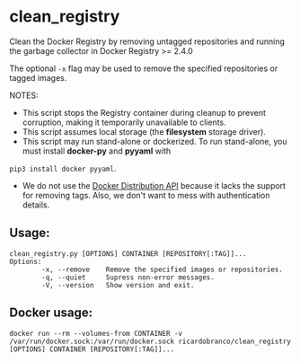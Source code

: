 # clean_registry
Clean the Docker Registry by removing untagged repositories and running the garbage collector in Docker Registry >= 2.4.0

The optional `-x` flag may be used to remove the specified repositories or tagged images.

NOTES:
  - This script stops the Registry container during cleanup to prevent corruption, making it temporarily unavailable to clients.
  - This script assumes local storage (the **filesystem** storage driver).
  - This script may run stand-alone or dockerized.  To run stand-alone, you must install **docker-py** and **pyyaml** with
  
  `pip3 install docker pyyaml`.
  - We do not use the [Docker Distribution API](https://github.com/docker/distribution/blob/master/docs/spec/api.md) because it lacks the support for removing tags.  Also, we don't want to mess with authentication details.
  
## Usage:

```
clean_registry.py [OPTIONS] CONTAINER [REPOSITORY[:TAG]]...
Options:
        -x, --remove    Remove the specified images or repositories.
        -q, --quiet     Supress non-error messages.
        -V, --version   Show version and exit.
```

## Docker usage:

`docker run --rm --volumes-from CONTAINER -v /var/run/docker.sock:/var/run/docker.sock ricardobranco/clean_registry [OPTIONS] CONTAINER [REPOSITORY[:TAG]]...`

